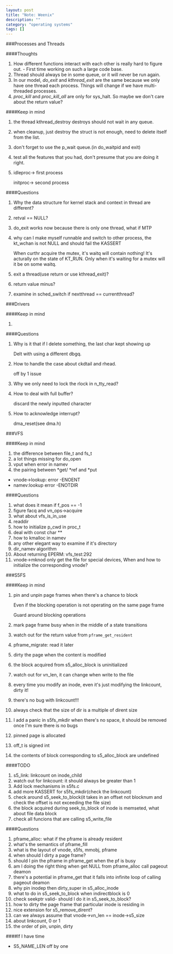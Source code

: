 ```yaml
---
layout: post
title: "Note: Weenix"
description: ""
category: "operating systems"
tags: []
---
```


###Processes and Threads

####Thoughts

1. How different functions interact with each other is really hard to figure out. - First time working on such a large code base.
2. Thread should always be in some queue, or it will never be run again.
3. In our model, _do_exit_ and _kthread_exit_ are the same because we only have one thread each process. Things will change if we have multi-threaded processes.
4. _proc_kill_ and _proc_kill_all_ are only for sys_halt. So maybe we don't care about the return value?

####Keep in mind

1. the thread kthread_destroy destroys should not wait in any queue.
2. when cleanup, just destroy the struct is not enough, need to delete itself from the list.
3. don't forget to use the p_wait queue.(in do_waitpid and exit)
4. test all the features that you had, don't presume that you are doing it right.
5. idleproc-> first process
    
    initproc-> second process

####Questions

1. Why the data structure for kernel stack and context in thread are different?
2. retval == NULL?
3. do_exit works now because there is only one thread, what if MTP
4. why can I make myself runnable and switch to other process, the kt_wchan is not NULL and should fail the KASSERT

    When curthr acquire the mutex, it's waitq will contain nothing! It's acturally on the state of KT_RUN. Only when it's waiting for a mutex will it be on some waitq.

5. exit a thread(use return or use kthread_exit)?
6. return value minus?
7. examine in sched_switch if nextthread == currentthread?

###Drivers

####Keep in mind

1. 

####Questions

1. Why is it that if I delete something, the last char kept showing up
    
    Delt with using a different dbgq.

2. How to handle the case about ckdtail and rhead.

    off by 1 issue

3. Why we only need to lock the rlock in n_tty_read?
4. How to deal with full buffer?

    discard the newly inputted character
5. How to acknowledge interrupt?

    dma_reset(see dma.h)

###VFS

####Keep in mind

1. the difference between file_t and fs_t
2. a lot things missing for do_open
3. vput when error in namev
4. the pairing between *get/ *ref and *put

- vnode->lookup: error -ENOENT
- namev:lookup error -ENOTDIR

####Questions

1. what does it mean if f_pos == -1
2. figure facq and vn_ops->acquire
3. what about vfs_is_in_use
4. readdir
5. how to initialize p_cwd in proc_t
6. deal with const char **
7. how to kmalloc in namev
8. any other elegant way to examine if it's directory
9. dir_namev algorithm
10. About returning EPERM: vfs_test:292
11. vnode->mknod only get the file for special devices, When and how to initialize the corresponding vnode?

###S5FS

####Keep in mind

1. pin and unpin page frames when there's a chance to block

    Even if the blocking operation is not operating on the same page frame

    Guard around blocking operations

2. mark page frame busy when in the middle of a state transitions
3. watch out for the return value from ```pframe_get_resident```
4. pframe_migrate: read it later
5. dirty the page when the content is modified
6. the block acquired from s5_alloc_block is uninitialized
7. watch out for vn_len, it can change when write to the file
8. every time you modify an inode, even it's just modifying the linkcount, dirty it!
9. there's no bug with linkcount!!!
10. always check that the size of dir is a multiple of dirent size
11. I add a panic in s5fs_mkdir when there's no space, it should be removed once I'm sure there is no bugs
12. pinned page is allocated
13. off_t is signed int
14. the contents of block corresponding to s5_alloc_block are undefined

####TODO

1. s5_link: linkcount on inode_child
2. watch out for linkcount: it should always be greater than 1
3. Add lock mechanisms in s5fs.c
4. add more KASSERT for s5fs_mkdir(check the linkcount)
5. check around s5_seek_to_block(it takes in an offset not blocknum and check the offset is not exceeding the file size)
6. the block acquired during seek_to_block of inode is memseted, what about file data block
7. check all funcions that are calling s5_write_file

####Questions

1. pframe_alloc: what if the pframe is already resident
2. what's the semantics of pframe_fill
3. what is the layout of vnode, s5fs, mmobj, pframe
4. when should I dirty a page frame?
5. should I pin the pframe in pframe_get when the pf is busy
6. am I doing the right thing when get NULL from pframe_alloc call pageout deamon
7. there's a potential in pframe_get that it falls into infinite loop of calling pageout deamon
8. why pin inodep then dirty_super in s5_alloc_inode
9. what to do in s5_seek_to_block when indirectblock is 0
10. check seekptr valid- should I do it in s5_seek_to_block?
11. how to dirty the page frame that particular inode is residing in
12. nice extension for s5_remove_dirent?
13. can we always assume that vnode->vn_len == inode->s5_size
14. about linkcount, 0 or 1
15. the order of pin, unpin, dirty




####If I have time

- S5_NAME_LEN off by one
